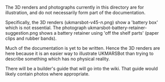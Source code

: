 The 3D renders and photographs currently in this directory are for illustration, and do not necessarily form part of the documentation.

Specifically, the 3D renders (ukmarsbot-v45-_n_.png) show a 'battery box' which is not essential. The photograph ukmarsbot-battery-retainer-suggestion.png shows a battery retainer using 'off the shelf parts' (paper clips and rubber bands).

Much of the documentation is yet to be written. Hence the 3D renders are here because it is an easier way to illustrate UKMARSBot than trying to describe something which has no physical reality.

There will be a builder's guide that will go into the wiki. That guide would likely contain photos where appropriate.

